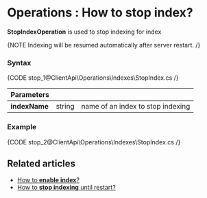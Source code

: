 ﻿# Operations : How to stop index?

**StopIndexOperation** is used to stop indexing for index 

{NOTE Indexing will be resumed automatically after server restart. /}

### Syntax

{CODE stop_1@ClientApi\Operations\Indexes\StopIndex.cs /}

| Parameters | | |
| ------------- | ------------- | ----- |
| **indexName** | string | name of an index to stop indexing |

### Example

{CODE stop_2@ClientApi\Operations\Indexes\StopIndex.cs /}

## Related articles

- [How to **enable index**?](../../../client-api/operations/maintenance/enable-index-operation)
- [How to **stop indexing** until restart?](../../../client-api/operations/maintenance/stop-indexing-operation)
